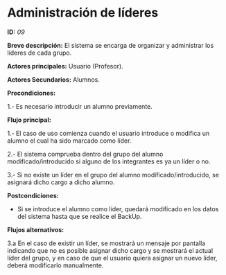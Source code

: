 # Administración de líderes

**ID:** *09*

**Breve descripción:** El sistema se encarga de organizar y administrar los líderes de cada grupo.

**Actores principales:** Usuario (Profesor).

**Actores Secundarios:** Alumnos.

**Precondiciones:**

1.- Es necesario introducir un alumno previamente.

**Flujo principal:**

1.- El caso de uso comienza cuando el usuario introduce o modifica un alumno el cual ha sido marcado como líder.

2.- El sistema comprueba dentro del grupo del alumno modificado/introducido si alguno de los integrantes es ya un líder o no.

3.- Si no existe un líder en el grupo del alumno modificado/introducido, se asignará dicho cargo a dicho alumno.

**Postcondiciones:**

* Si se introduce el alumno como líder, quedará modificado en los datos del sistema hasta que se realice el BackUp.

**Flujos alternativos:**

3.a En el caso de existir un líder, se mostrará un mensaje por pantalla indicando que no es posible asignar dicho cargo y se mostrará el actual líder del grupo, y en caso de que el usuario quiera asignar un nuevo líder, deberá modificarlo manualmente.
